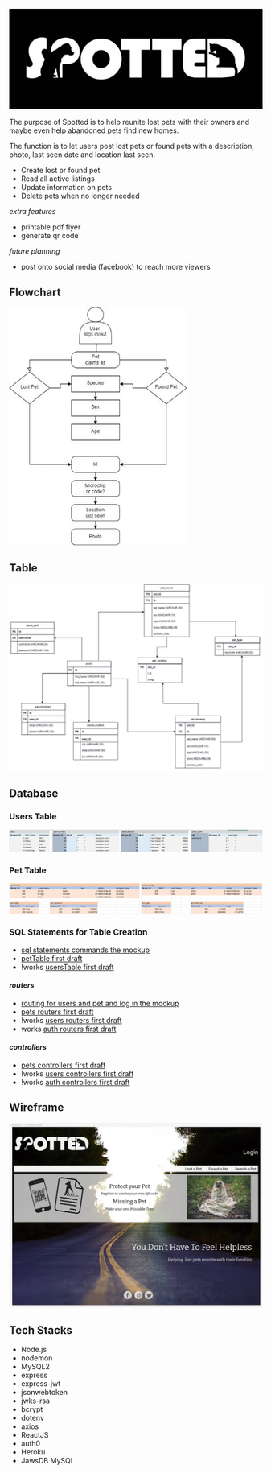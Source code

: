 ![Logo](/READMEdocs/readMeLogo.jpg)

The purpose of Spotted is to help reunite lost pets with their owners and maybe even help abandoned pets find new homes.

The function is to let users post lost pets or found pets with a description, photo, last seen date and location last seen.

- Create lost or found pet
- Read all active listings
- Update information on pets 
- Delete pets when no longer needed

*extra features*
- printable pdf flyer
- generate qr code 

*future planning*
- post onto social media (facebook) to reach more viewers

## Flowchart
![Flowchart](/READMEdocs/flowchart.jpg)

## Table
![Table](/READMEdocs/table.jpg)

## Database
### Users Table
![users_table](/READMEdocs/users_table.jpg)

### Pet Table
![pet_table](/READMEdocs/pet_table.jpg)

### SQL Statements for Table Creation
- [sql statements commands the mockup](/READMEdocs/sql_statements.txt)
- [petTable first draft](/sql/petTable.sql)
- !works [usersTable first draft](/sql/usersTable.sql)

#### *routers*
- [routing for users and pet and log in the mockup](/READMEdocs/routers.txt)
- [pets routers first draft](/routers/pets.js)
- !works [users routers first draft](/routers/users.js)
- works [auth routers first draft](/routers/auth.js)

#### *controllers*
- [pets controllers first draft](/controllers/pets.js)
- !works [users controllers first draft](/controllers/users.js)
- !works [auth controllers first draft](/controllers/auth.js)

## Wireframe
![landing page mockup](/READMEdocs/landingPage.jpg)

## **Tech Stacks**
- Node.js
- nodemon
- MySQL2
- express
- express-jwt
- jsonwebtoken
- jwks-rsa
- bcrypt
- dotenv
- axios
- ReactJS
- auth0
- Heroku
- JawsDB MySQL


